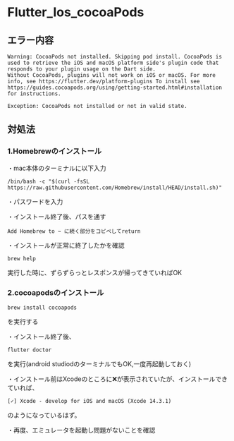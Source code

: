 # Flutter_Ios_cocoaPods

## エラー内容

```
Warning: CocoaPods not installed. Skipping pod install. CocoaPods is used to retrieve the iOS and macOS platform side's plugin code that responds to your plugin usage on the Dart side.
Without CocoaPods, plugins will not work on iOS or macOS. For more info, see https://flutter.dev/platform-plugins To install see https://guides.cocoapods.org/using/getting-started.html#installation for instructions.

Exception: CocoaPods not installed or not in valid state.
```

## 対処法

### 1.Homebrewのインストール

・mac本体のターミナルに以下入力

```
/bin/bash -c "$(curl -fsSL https://raw.githubusercontent.com/Homebrew/install/HEAD/install.sh)"
```

・パスワードを入力

・インストール終了後、パスを通す

```
Add Homebrew to ~ に続く部分をコピぺしてreturn
```

・インストールが正常に終了したかを確認

```
brew help
```

実行した時に、ずらずらっとレスポンスが帰ってきていればOK

### 2.cocoapodsのインストール

```
brew install cocoapods
```

を実行する

・インストール終了後、

```
flutter doctor
```
を実行(android studiodのターミナルでもOK,一度再起動しておく)

・インストール前はXcodeのところに❌が表示されていたが、インストールできていれば、

```
[✓] Xcode - develop for iOS and macOS (Xcode 14.3.1)
```

のようになっているはず。

・再度、エミュレータを起動し問題がないことを確認

